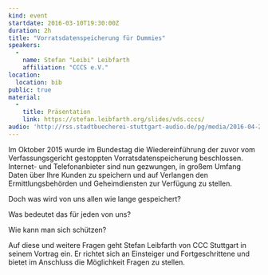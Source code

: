 ```yaml
---
kind: event
startdate: 2016-03-10T19:30:00Z
duration: 2h
title: "Vorratsdatenspeicherung für Dummies"
speakers:
  -
    name: Stefan "Leibi" Leibfarth
    affiliation: "CCCS e.V."
location:
  location: bib
public: true
material:
  -
    title: Präsentation
    link: https://stefan.leibfarth.org/slides/vds.cccs/ 
audio: 'http://rss.stadtbuecherei-stuttgart-audio.de/pg/media/2016-04-21_2016_03_10_vorratsdatenspeicherung_fuer_dummys.mp3' 
---
```

Im Oktober 2015 wurde im Bundestag die Wiedereinführung der zuvor
vom Verfassungsgericht gestoppten Vorratsdatenspeicherung beschlossen.
Internet- und Telefonanbieter sind nun gezwungen, in großem Umfang Daten
über Ihre Kunden zu speichern und auf Verlangen den Ermittlungsbehörden
und Geheimdiensten zur Verfügung zu stellen.

Doch was wird von uns allen wie lange gespeichert?

Was bedeutet das für jeden von uns?

Wie kann man sich schützen?

Auf diese und weitere Fragen geht Stefan Leibfarth von CCC Stuttgart in
seinem Vortrag ein. Er richtet sich an Einsteiger und Fortgeschrittene
und bietet im Anschluss die Möglichkeit Fragen zu stellen.
